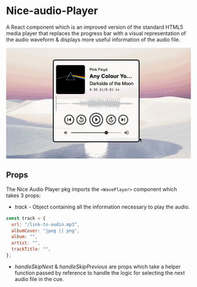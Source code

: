 # Nice-audio-Player

A React component which is an improved version of the standard HTML5 media player that replaces the progress bar with a visual representation of the audio waveform & displays more useful information of the audio file.

![animated gif of the components general usage](/public/nice-audio-player.gif)

## Props

The Nice Audio Player pkg imports the `<WavePlayer>` component which takes 3 props:

- _track_ - Object containing all the information necessary to play the audio.

```javascript
const track = {
  url: "/link-to-audio.mp3",
  albumCover: "jpeg || png",
  album: "",
  artist: "",
  trackTitle: "",
};
```

- _handleSkipNext_ & _handleSkipPrevious_ are props which take a helper function passed by reference to handle the logic for selecting the next audio file in the cue.

